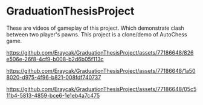 # GraduationThesisProject
 
These are videos of gameplay of this project. Which demonstrate clash between two player's pawns. This project is a clone/demo of AutoChess game.



https://github.com/Eraycak/GraduationThesisProject/assets/77186648/826e506e-26f8-4cf9-b008-b2d6b05f113c



https://github.com/Eraycak/GraduationThesisProject/assets/77186648/1a508020-d975-4f96-b821-008fdf740737



https://github.com/Eraycak/GraduationThesisProject/assets/77186648/05c511b4-5813-4859-bce6-1e1eb4a7c475

